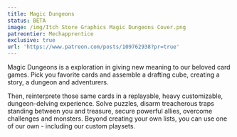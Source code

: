 ```yaml
---
title: Magic Dungeons
status: BETA
image: /img/Itch Store Graphics Magic Dungeons Cover.png
patreontier: Mechapprentice
exclusive: true
url: 'https://www.patreon.com/posts/109762938?pr=true'
---
```


Magic Dungeons is a exploration in giving new meaning to our beloved card games. Pick you favorite cards and assemble a drafting cube, creating a story, a dungeon and adventurers.

Then, reinterprete those same cards in a replayable, heavy customizable, dungeon-delving experience. Solve puzzles, disarm treacherous traps standing between you and treasure, secure powerful allies, overcome challenges and monsters. Beyond creating your own lists, you can use one of our own - including our custom playsets.
